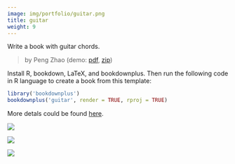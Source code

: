 ```yaml
---
image: img/portfolio/guitar.png
title: guitar
weight: 9
---
```


Write a book with guitar chords.

> by Peng Zhao (demo: [pdf](https://github.com/pzhaonet/bookdownplus/raw/master/upload/guitar/showcase/guitar.pdf), [zip](https://github.com/pzhaonet/bookdownplus/raw/master/upload/guitar/demo.zip))

<!--more-->

Install R, bookdown, LaTeX, and bookdownplus. Then run the following code in R language to create a book from this template:

```r
library('bookdownplus')
bookdownplus('guitar', render = TRUE, rproj = TRUE)
```

More detals could be found [here](https://github.com/pzhaonet/bookdownplus).
<p><a href="https://github.com/pzhaonet/bookdownplus/raw/master/upload/guitar/showcase/cover.png"><img class = "jf-image-shadow" src="https://github.com/pzhaonet/bookdownplus/raw/master/upload/guitar/showcase/cover.png" /></a></p>
<p><a href="https://github.com/pzhaonet/bookdownplus/raw/master/upload/guitar/showcase/guitar3.png"><img class = "jf-image-shadow" src="https://github.com/pzhaonet/bookdownplus/raw/master/upload/guitar/showcase/guitar3.png" /></a></p>
<p><a href="https://github.com/pzhaonet/bookdownplus/raw/master/upload/guitar/showcase/guitar5.png"><img class = "jf-image-shadow" src="https://github.com/pzhaonet/bookdownplus/raw/master/upload/guitar/showcase/guitar5.png" /></a></p>

